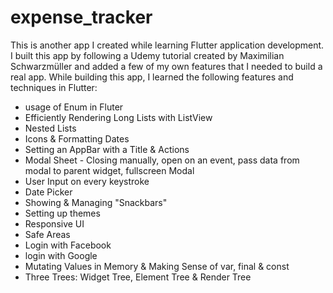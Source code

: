 # expense_tracker
This is another app I created while learning Flutter application development. I built this app by following a Udemy tutorial created by Maximilian Schwarzmüller and added a few of my own features that I needed to build a real app. While building this app, I learned the following features and techniques in Flutter:
* usage of Enum in Fluter
* Efficiently Rendering Long Lists with ListView
* Nested Lists
* Icons & Formatting Dates
* Setting an AppBar with a Title & Actions
* Modal Sheet - Closing manually, open on an event, pass data from modal to parent widget, fullscreen Modal
* User Input on every keystroke
* Date Picker
* Showing & Managing "Snackbars"
* Setting up themes
* Responsive UI
* Safe Areas
* Login with Facebook
* login with Google
* Mutating Values in Memory & Making Sense of var, final & const
* Three Trees: Widget Tree, Element Tree & Render Tree
